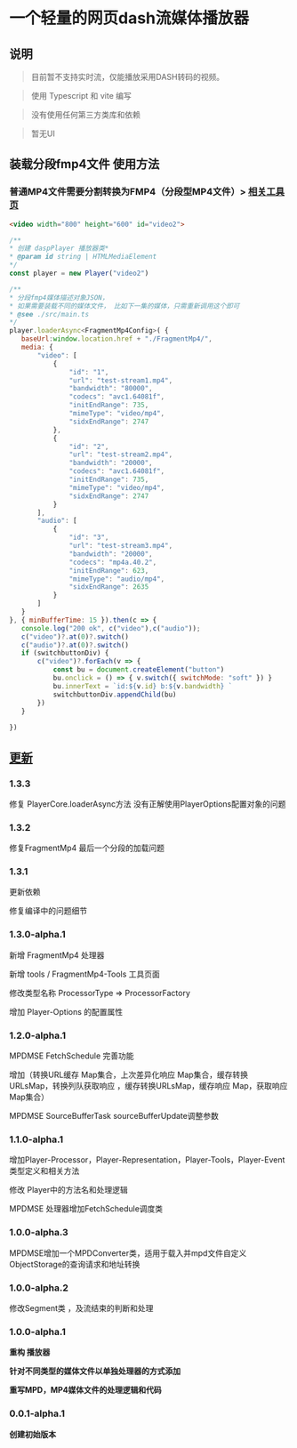 # 一个轻量的网页dash流媒体播放器

## 说明
> 目前暂不支持实时流，仅能播放采用DASH转码的视频。

> 使用 Typescript 和 vite 编写

> 没有使用任何第三方类库和依赖

> 暂无UI
 
## 装载分段fmp4文件 使用方法 
### 普通MP4文件需要分割转换为FMP4（分段型MP4文件）> [相关工具页](./tools/fragmentMp4-Tool.html)

 ```Html
 <video width="800" height="600" id="video2">
 ``` 
 ```js  
/** 
 * 创建 daspPlayer 播放器类*
 * @param id string | HTMLMediaElement
 */
const player = new Player("video2") 
 
/** 
 * 分段fmp4媒体描述对象JSON，
 * 如果需要装载不同的媒体文件， 比如下一集的媒体，只需重新调用这个即可
 * @see ./src/main.ts
 */
player.loaderAsync<FragmentMp4Config>( {
    baseUrl:window.location.href + "./FragmentMp4/",
    media: {
        "video": [
            {
                "id": "1",
                "url": "test-stream1.mp4",
                "bandwidth": "80000",
                "codecs": "avc1.64081f",
                "initEndRange": 735,
                "mimeType": "video/mp4",
                "sidxEndRange": 2747
            },
            {
                "id": "2",
                "url": "test-stream2.mp4",
                "bandwidth": "20000",
                "codecs": "avc1.64081f",
                "initEndRange": 735,
                "mimeType": "video/mp4",
                "sidxEndRange": 2747
            }
        ],
        "audio": [
            {
                "id": "3",
                "url": "test-stream3.mp4",
                "bandwidth": "20000",
                "codecs": "mp4a.40.2",
                "initEndRange": 623,
                "mimeType": "audio/mp4",
                "sidxEndRange": 2635
            }
        ]
    }
}, { minBufferTime: 15 }).then(c => {
    console.log("200 ok", c("video"),c("audio"));
    c("video")?.at(0)?.switch()
    c("audio")?.at(0)?.switch()
    if (switchbuttonDiv) {
        c("video")?.forEach(v => {
            const bu = document.createElement("button")
            bu.onclick = () => { v.switch({ switchMode: "soft" }) }
            bu.innerText = `id:${v.id} b:${v.bandwidth} `
            switchbuttonDiv.appendChild(bu)
        })
    }
    
}) 
``` 
## [更新](/CHANGELOG.md)

### 1.3.3

修复 PlayerCore.loaderAsync方法 没有正解使用PlayerOptions配置对象的问题


### 1.3.2
 
修复FragmentMp4 最后一个分段的加载问题

### 1.3.1

更新依赖

修复编译中的问题细节

### 1.3.0-alpha.1
 
新增 FragmentMp4 处理器

新增 tools / FragmentMp4-Tools 工具页面

修改类型名称 ProcessorType => ProcessorFactory 

增加 Player-Options 的配置属性


### 1.2.0-alpha.1 
 
MPDMSE FetchSchedule 完善功能

增加（转换URL缓存 Map集合，上次差异化响应 Map集合，缓存转换URLsMap，转换列队获取响应 ，缓存转换URLsMap，缓存响应 Map，获取响应 Map集合）

MPDMSE SourceBufferTask sourceBufferUpdate调整参数 

### 1.1.0-alpha.1 

增加Player-Processor，Player-Representation，Player-Tools，Player-Event类型定义和相关方法

修改 Player中的方法名和处理逻辑

MPDMSE 处理器增加FetchSchedule调度类 

### 1.0.0-alpha.3

MPDMSE增加一个MPDConverter类，适用于载入并mpd文件自定义ObjectStorage的查询请求和地址转换

### 1.0.0-alpha.2

修改Segment类 ，及流结束的判断和处理

### 1.0.0-alpha.1

**重构 播放器**

**针对不同类型的媒体文件以单独处理器的方式添加**

**重写MPD，MP4媒体文件的处理逻辑和代码**

### 0.0.1-alpha.1

**创建初始版本**
 